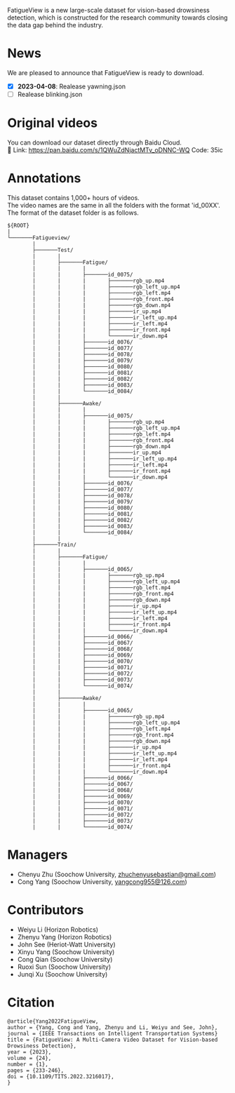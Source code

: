 FatigueView is a new large-scale dataset for vision-based drowsiness detection, which is constructed for the research community towards closing the data gap behind the industry.

# News
We are pleased to announce that FatigueView is ready to download.
- [x] <b>2023-04-08</b>: Realease yawning.json
- [ ] Realease blinking.json 

# Original videos
You can download our dataset directly through Baidu Cloud. <br>
🔗 Link: https://pan.baidu.com/s/1QWuZdNjactMTv_oDNNC-WQ  Code: 35ic

# Annotations
This dataset contains 1,000+ hours of videos. <br>
The video names are the same in all the folders with the format 'id_00XX'. <br>
The format of the dataset folder is as follows. <br>

```
${ROOT}
|
└───────Fatigueview/    
        | 
        ├───────Test/ 
        |       | 
        |       ├───────Fatigue/  
        |       |       |          
        |       |       ├───────id_0075/    
        |       |       |       ├───────rgb_up.mp4 
        |       |       |       ├───────rgb_left_up.mp4 
        |       |       |       ├───────rgb_left.mp4 
        |       |       |       ├───────rgb_front.mp4 
        |       |       |       ├───────rgb_down.mp4 
        |       |       |       ├───────ir_up.mp4 
        |       |       |       ├───────ir_left_up.mp4 
        |       |       |       ├───────ir_left.mp4 
        |       |       |       ├───────ir_front.mp4 
        |       |       |       └───────ir_down.mp4 
        |       |       ├───────id_0076/ 
        |       |       ├───────id_0077/ 
        |       |       ├───────id_0078/ 
        |       |       ├───────id_0079/ 
        |       |       ├───────id_0080/ 
        |       |       ├───────id_0081/ 
        |       |       ├───────id_0082/ 
        |       |       ├───────id_0083/ 
        |       |       └───────id_0084/ 
        |       | 
        |       ├───────Awake/        
        |       |       |  
        |       |       ├───────id_0075/  
        |       |       |       ├───────rgb_up.mp4 
        |       |       |       ├───────rgb_left_up.mp4 
        |       |       |       ├───────rgb_left.mp4 
        |       |       |       ├───────rgb_front.mp4 
        |       |       |       ├───────rgb_down.mp4 
        |       |       |       ├───────ir_up.mp4 
        |       |       |       ├───────ir_left_up.mp4 
        |       |       |       ├───────ir_left.mp4 
        |       |       |       ├───────ir_front.mp4 
        |       |       |       └───────ir_down.mp4 
        |       |       ├───────id_0076/ 
        |       |       ├───────id_0077/ 
        |       |       ├───────id_0078/ 
        |       |       ├───────id_0079/ 
        |       |       ├───────id_0080/ 
        |       |       ├───────id_0081/
        |       |       ├───────id_0082/ 
        |       |       ├───────id_0083/ 
        |       |       └───────id_0084/ 
        |       | 
        ├───────Train/ 
        |       | 
        |       ├───────Fatigue/  
        |       |       |     
        |       |       ├───────id_0065/ 
        |       |       |       ├───────rgb_up.mp4 
        |       |       |       ├───────rgb_left_up.mp4 
        |       |       |       ├───────rgb_left.mp4 
        |       |       |       ├───────rgb_front.mp4 
        |       |       |       ├───────rgb_down.mp4 
        |       |       |       ├───────ir_up.mp4 
        |       |       |       ├───────ir_left_up.mp4 
        |       |       |       ├───────ir_left.mp4 
        |       |       |       ├───────ir_front.mp4 
        |       |       |       └───────ir_down.mp4 
        |       |       ├───────id_0066/ 
        |       |       ├───────id_0067/ 
        |       |       ├───────id_0068/ 
        |       |       ├───────id_0069/ 
        |       |       ├───────id_0070/ 
        |       |       ├───────id_0071/ 
        |       |       ├───────id_0072/ 
        |       |       ├───────id_0073/ 
        |       |       └───────id_0074/ 
        |       | 
        |       ├───────Awake/ 
        |       |       |           
        |       |       ├───────id_0065/ 
        |       |       |       ├───────rgb_up.mp4 
        |       |       |       ├───────rgb_left_up.mp4 
        |       |       |       ├───────rgb_left.mp4 
        |       |       |       ├───────rgb_front.mp4 
        |       |       |       ├───────rgb_down.mp4 
        |       |       |       ├───────ir_up.mp4 
        |       |       |       ├───────ir_left_up.mp4 
        |       |       |       ├───────ir_left.mp4 
        |       |       |       ├───────ir_front.mp4 
        |       |       |       └───────ir_down.mp4 
        |       |       ├───────id_0066/ 
        |       |       ├───────id_0067/ 
        |       |       ├───────id_0068/ 
        |       |       ├───────id_0069/ 
        |       |       ├───────id_0070/ 
        |       |       ├───────id_0071/ 
        |       |       ├───────id_0072/ 
        |       |       ├───────id_0073/ 
        |       |       └───────id_0074/ 
```


# Managers
 - Chenyu Zhu (Soochow University, zhuchenyusebastian@gmail.com)
 - Cong Yang (Soochow University, yangcong955@126.com)
 
# Contributors
 - Weiyu Li (Horizon Robotics)
 - Zhenyu Yang (Horizon Robotics)
 - John See (Heriot-Watt University)
 - Xinyu Yang (Soochow University)
 - Cong Qian (Soochow University)
 - Ruoxi Sun (Soochow University)
 - Junqi Xu (Soochow University)
 
# Citation
```
@article{Yang2022FatigueView,
author = {Yang, Cong and Yang, Zhenyu and Li, Weiyu and See, John},
journal = {IEEE Transactions on Intelligent Transportation Systems}
title = {FatigueView: A Multi-Camera Video Dataset for Vision-based Drowsiness Detection},
year = {2023},
volume = {24},
number = {1},
pages = {233-246},
doi = {10.1109/TITS.2022.3216017},
}
```
 
